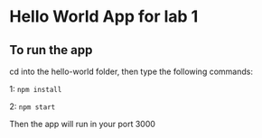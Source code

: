 # Hello World App for lab 1


## To run the app


cd into the hello-world folder, then type the following commands:

1: `npm install`

2: `npm start`

Then the app will run in your port 3000